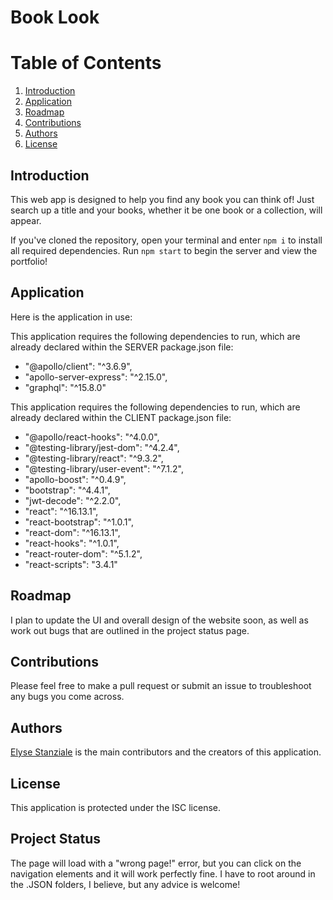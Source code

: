 # Book Look
# Table of Contents
1. [Introduction](#introduction)
2. [Application](#application)
3. [Roadmap](#roadmap)
4. [Contributions](#contributions)
5. [Authors](#authors)
6. [License](#license)


## <a id="introduction">Introduction</a>
This web app is designed to help you find any book you can think of! Just search up a title and your books, whether it be one book or a collection, will appear.

If you've cloned the repository, open your terminal and enter `npm i` to install all required dependencies. Run `npm start` to begin the server and view the portfolio!

## <a id="application">Application</a>
Here is the application in use:



This application requires the following dependencies to run, which are already declared within the SERVER package.json file:

* "@apollo/client": "^3.6.9",
* "apollo-server-express": "^2.15.0",
* "graphql": "^15.8.0"

This application requires the following dependencies to run, which are already declared within the CLIENT package.json file:

* "@apollo/react-hooks": "^4.0.0",
* "@testing-library/jest-dom": "^4.2.4",
* "@testing-library/react": "^9.3.2",
* "@testing-library/user-event": "^7.1.2",
* "apollo-boost": "^0.4.9",
* "bootstrap": "^4.4.1",
* "jwt-decode": "^2.2.0",
* "react": "^16.13.1",
* "react-bootstrap": "^1.0.1",
* "react-dom": "^16.13.1",
* "react-hooks": "^1.0.1",
* "react-router-dom": "^5.1.2",
* "react-scripts": "3.4.1"

## <a id="roadmap">Roadmap</a>
I plan to update the UI and overall design of the website soon, as well as work out bugs that are outlined in the project status page.

## <a id="contributions">Contributions</a>
Please feel free to make a pull request or submit an issue to troubleshoot any bugs you come across.

## <a id="authors">Authors</a>
[Elyse Stanziale](https://github.com/elystanz) is the main contributors and the creators of this application.

## <a id="license">License</a>
This application is protected under the ISC license.

## <a id=#status>Project Status</a>
The page will load with a "wrong page!" error, but you can click on the navigation elements and it will work perfectly fine. I have to root around in the .JSON folders, I believe, but any advice is welcome!
